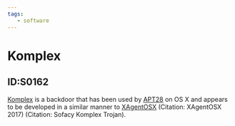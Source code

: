 ```yaml
---
tags:
   - software
---
```

# Komplex
## ID:S0162
[Komplex](/mitre/software/S0162) is a backdoor that has been used by [APT28](/mitre/groups/G0007) on OS X and appears to be developed in a similar manner to [XAgentOSX](/mitre/software/S0161) (Citation: XAgentOSX 2017) (Citation: Sofacy Komplex Trojan).
